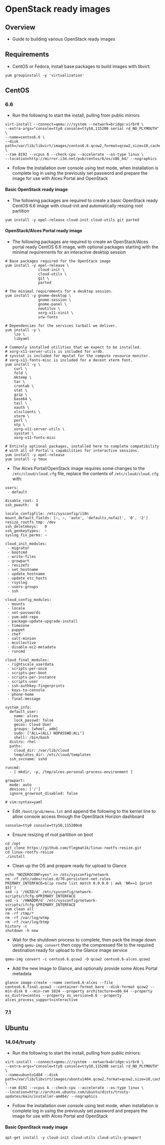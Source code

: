 # OpenStack ready images

## Overview

 * Guide to building various OpenStack ready images

## Requirements
 * CentOS or Fedora, install base packages to build images with libvirt: 
```
yum groupinstall -y 'virtualization'
```

## CentOS 
### 6.6 

+ Run the following to start the install, pulling from public mirrors 

```
virt-install --connect=qemu:///system --network=bridge:virbr0 \
--extra-args="console=tty0 console=ttyS0,115200 serial rd_NO_PLYMOUTH" \
--name=centos6.6 \
--disk path=/var/lib/libvirt/images/centos6.6.qcow2,format=qcow2,size=10,cache=none \
--ram 8192 --vcpus 6 --check-cpu --accelerate --os-type linux \
--location=http://mirror.i3d.net/pub/centos/6/os/x86_64/ --nographics
```

+ Follow the installation over console using text mode, when installation is complete log in using the previously set password and prepare the image for use with Alces Portal and OpenStack

#### Basic OpenStack ready image
+ The following packages are required to create a basic OpenStack ready CentOS 6.6 image with cloud-init and automatically resizing root partition
```
yum install -y epel-release cloud-init cloud-utils git parted
```

#### OpenStack/Alces Portal ready image
+ The following packages are required to create an OpenStack/Alces portal ready CentOS 6.6 image, with optional packages starting with the minimal requirements for an interactive desktop session 
```
# Base packages required for the OpenStack image
yum install -y epel-release \
               cloud-init \ 
               cloud-utils \ 
               git \
               parted 

# The minimal requirements for a desktop session.
yum install -y gnome-desktop \
               gnome-session \
               gnome-panel \
               nautilus \
               xorg-x11-xinit \
               urw-fonts

# Dependencies for the services tarball we deliver.
yum install -y \
    lzo \
    libyaml 

# Commonly installed utilities that we expect to be installed.
# xorg-x11-server-utils is included for xrdb.
# sysstat is included for mpstat for the compute resource monitor.
# xorg-x11-fonts-misc is included for a decent xterm font.
yum install -y \
    curl \
    fold \
    mktemp \
    tar \
    crontab \
    stat \
    gzip \
    base64 \
    tail \
    xauth \
    xlsclients \
    xterm \
    perl \
    ntp \
    xorg-x11-server-utils \
    sysstat \
    xorg-x11-fonts-misc 

# Entirely optional packages, installed here to complete compatibility
# with all of Portal's capabilities for interactive sessions.
yum install -y epel-release
yum install -y tmux
```

+ The Alces Portal/OpenStack image requires some changes to the `/etc/cloud/cloud.cfg` file, replace the contents of `/etc/cloud/cloud.cfg` with: 
```
users:
 - default

disable_root: 1
ssh_pwauth:   0

locale_configfile: /etc/sysconfig/i18n
mount_default_fields: [~, ~, 'auto', 'defaults,nofail', '0', '2']
resize_rootfs_tmp: /dev
ssh_deletekeys:   0
ssh_genkeytypes:  ~
syslog_fix_perms: ~

cloud_init_modules:
 - migrator
 - bootcmd
 - write-files
 - growpart
 - resizefs
 - set_hostname
 - update_hostname
 - update_etc_hosts
 - rsyslog
 - users-groups
 - ssh

cloud_config_modules:
 - mounts
 - locale
 - set-passwords
 - yum-add-repo
 - package-update-upgrade-install
 - timezone
 - puppet
 - chef
 - salt-minion
 - mcollective
 - disable-ec2-metadata
 - runcmd

cloud_final_modules:
 - rightscale_userdata
 - scripts-per-once
 - scripts-per-boot
 - scripts-per-instance
 - scripts-user
 - ssh-authkey-fingerprints
 - keys-to-console
 - phone-home
 - final-message

system_info:
  default_user:
    name: alces
    lock_passwd: false
    gecos: Cloud User
    groups: [wheel, adm]
    sudo: ["ALL=(ALL) NOPASSWD:ALL"]
    shell: /bin/bash
  distro: rhel
  paths:
    cloud_dir: /var/lib/cloud
    templates_dir: /etc/cloud/templates
  ssh_svcname: sshd

runcmd:
  - [ mkdir, -p, /tmp/alces-personal-process-environment ]

growpart:
  mode: auto
  devices: ['/']
  ignore_growroot_disabled: false

# vim:syntax=yaml
```

+ Edit `/boot/grub/menu.lst` and append the following to the kernel line to allow console access through the OpenStack Horizon dashboard
```
console=tty0 console=ttyS0,115200n8
```

+ Ensure resizing of root partition on boot
```
cd /opt
git clone https://github.com/flegmatik/linux-rootfs-resize.git
cd linux-rootfs-resize
./install
```

+ Clean up the OS and prepare ready for upload to Glance 
```
echo "NOZEROCONF=yes" >> /etc/sysconfig/network
rm -rf /etc/udev/rules.d/70-persistent-net.rules
PRIMARY_INTERFACE=$(ip route list match 0.0.0.0 | awk 'NR==1 {print $5}')
sed -i '/UUID/d' /etc/sysconfig/network-scripts/ifcfg-$PRIMARY_INTERFACE
sed -i '/HWADDR/d' /etc/sysconfig/network-scripts/ifcfg-$PRIMARY_INTERFACE
yum clean all
rm -rf /tmp/*
rm -rf /var/log/wtmp
rm -rf /var/log/btmp
history -c
shutdown -h now
```

+ Wait for the shutdown process to complete, then pack the image down using `qemu-img convert` then copy the compressed file to the required destination ready for upload to the Glance image service
```
qemu-img convert -c centos6.6.qcow2 -O qcow2 centos6.6-alces.qcow2
``` 

+ Add the new image to Glance, and optionally provide some Alces Portal metadata
```
glance image-create --name centos6.6-alces --file centos6.6.final.qcow2 --container-format bare --disk-format qcow2 --min-disk 8 --min-ram 1024 --property architecture=x86_64 --property os_distro=centos --property os_version=6.6 --property alces_process_support=interactive
```

### 7.1 

## Ubuntu
### 14.04/trusty

+ Run the following to start the install, pulling from public mirrors: 
```
virt-install --connect=qemu:///system --network=bridge:virbr0 \
--extra-args="console=tty0 console=ttyS0,115200 serial rd_NO_PLYMOUTH" \ 
--name=ubuntu1404 --disk path=/var/lib/libvirt/images/ubuntu1404.qcow2,format=qcow2,size=10,cache=none \
--ram 8192 --vcpus 6 --check-cpu --accelerate --os-type linux \
--location=http://archive.ubuntu.com/ubuntu/dists/trusty-updates/main/installer-amd64/ --nographics
```

+ Follow the installation over console using text mode, when installation is complete log in using the previously set password and prepare the image for use with Alces Portal and OpenStack

#### Basic OpenStack ready image
```
apt-get install -y cloud-init cloud-utils cloud-utils-growpart
```